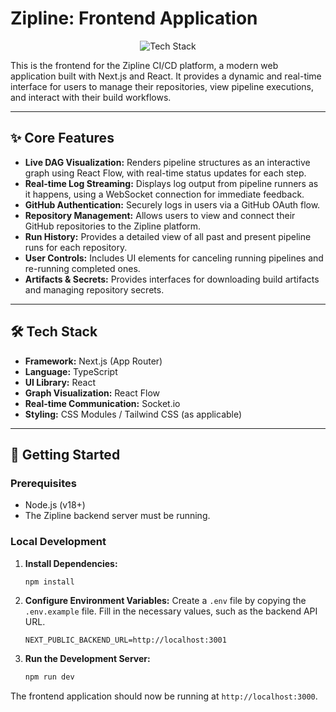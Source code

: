 # Zipline: Frontend Application

<p align="center">
  <img alt="Tech Stack" src="https://img.shields.io/badge/tech-Next.js%20%7C%20React%20%7C%20TypeScript-blue">
</p>

This is the frontend for the Zipline CI/CD platform, a modern web application built with Next.js and React. It provides a dynamic and real-time interface for users to manage their repositories, view pipeline executions, and interact with their build workflows.

---

## ✨ Core Features

* **Live DAG Visualization:** Renders pipeline structures as an interactive graph using React Flow, with real-time status updates for each step.
* **Real-time Log Streaming:** Displays log output from pipeline runners as it happens, using a WebSocket connection for immediate feedback.
* **GitHub Authentication:** Securely logs in users via a GitHub OAuth flow.
* **Repository Management:** Allows users to view and connect their GitHub repositories to the Zipline platform.
* **Run History:** Provides a detailed view of all past and present pipeline runs for each repository.
* **User Controls:** Includes UI elements for canceling running pipelines and re-running completed ones.
* **Artifacts & Secrets:** Provides interfaces for downloading build artifacts and managing repository secrets.

---

## 🛠️ Tech Stack

* **Framework:** Next.js (App Router)
* **Language:** TypeScript
* **UI Library:** React
* **Graph Visualization:** React Flow
* **Real-time Communication:** Socket.io
* **Styling:** CSS Modules / Tailwind CSS (as applicable)

---

## 🚀 Getting Started

### Prerequisites

* Node.js (v18+)
* The Zipline backend server must be running.

### Local Development

1.  **Install Dependencies:**
    ```bash
    npm install
    ```

2.  **Configure Environment Variables:**
    Create a `.env` file by copying the `.env.example` file. Fill in the necessary values, such as the backend API URL.
    ```
    NEXT_PUBLIC_BACKEND_URL=http://localhost:3001
    ```

3.  **Run the Development Server:**
    ```bash
    npm run dev
    ```

The frontend application should now be running at `http://localhost:3000`.

